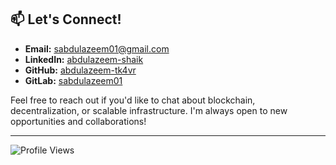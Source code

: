 ## 📫 Let's Connect!

- **Email:** [sabdulazeem01@gmail.com](mailto:sabdulazeem01@gmail.com)
- **LinkedIn:** [abdulazeem-shaik](https://www.linkedin.com/in/abdulazeem-shaik/)
- **GitHub:** [abdulazeem-tk4vr](https://github.com/abdulazeem-tk4vr)
- **GitLab:** [sabdulazeem01](https://gitlab.com/sabdulazeem01)

Feel free to reach out if you'd like to chat about blockchain, decentralization, or scalable infrastructure. I'm always open to new opportunities and collaborations!

---

![Profile Views](https://komarev.com/ghpvc/?username=abdulazeem-tk4vr&color=brightgreen)
